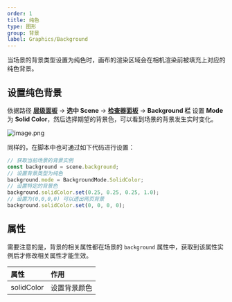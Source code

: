 ```yaml
---
order: 1
title: 纯色
type: 图形
group: 背景
label: Graphics/Background
---
```


当场景的背景类型设置为纯色时，画布的渲染区域会在相机渲染前被填充上对应的纯色背景。

## 设置纯色背景

依据路径 **[层级面板](/docs/interface-hierarchy)** -> **选中 Scene** -> **[检查器面板](/docs/interface-inspector)** -> **Background 栏** 设置 **Mode** 为 **Solid Color**，然后选择期望的背景色，可以看到场景的背景发生实时变化。

![image.png](https://mdn.alipayobjects.com/huamei_yo47yq/afts/img/A*RDQ-T5h7YdEAAAAAAAAAAAAADhuCAQ/original)

同样的，在脚本中也可通过如下代码进行设置：

```typescript
// 获取当前场景的背景实例
const background = scene.background;
// 设置背景类型为纯色
background.mode = BackgroundMode.SolidColor;
// 设置特定的背景色
background.solidColor.set(0.25, 0.25, 0.25, 1.0);
// 设置为(0,0,0,0) 可以透出网页背景
background.solidColor.set(0, 0, 0, 0);
```

## 属性

需要注意的是，背景的相关属性都在场景的 `background` 属性中，获取到该属性实例后才修改相关属性才能生效。

| 属性       | 作用         |
| :--------- | :----------- |
| solidColor | 设置背景颜色 |
